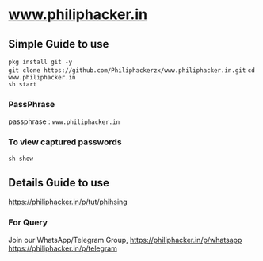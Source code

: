 # www.philiphacker.in

## Simple Guide to use </h3>


`pkg install git -y` <br/>
`git clone https://github.com/Philiphackerzx/www.philiphacker.in.git`
`cd www.philiphacker.in` <br/>
`sh start` <br/>

<h3> PassPhrase </h3>

passphrase : `www.philiphacker.in`

<h3> To view captured passwords </h3>

`sh show`



## Details Guide to use </h3>

https://philiphacker.in/p/tut/phihsing

<h3> For Query </h3>

Join our WhatsApp/Telegram Group,
https://philiphacker.in/p/whatsapp
https://philiphacker.in/p/telegram
